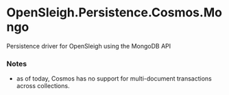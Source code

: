 # OpenSleigh.Persistence.Cosmos.Mongo

Persistence driver for OpenSleigh using the MongoDB API

### Notes
- as of today, Cosmos has no support for multi-document transactions across collections.